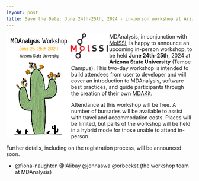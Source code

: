 ```yaml
---
layout: post
title: Save the Date: June 24th-25th, 2024 - in-person workshop at Arizona State University
---
```


<img
src="/public/images/ASUworkshop_cactus.png"
title="MDAnalysis ASU workshop 2024" alt="MDAnalysis Workshop June 24-25th, 2024 at Arizona State University"
style="float: left; height: 20em; " />

<img
src="/public/images/MolSSI_Logo.png"
title="MolSSI logo" alt="MolSSI logo"
style="float: left; height: 5em; " />

MDAnalysis, in conjunction with [MolSSI](https://molssi.org/), is happy to announce an 
upcoming in-person workshop, to be held **June 24th-25th**, 2024 at **Arizona State University** 
(Tempe Campus). This two-day workshop is intended to build attendees from user to developer 
and will cover an introduction to MDAnalysis, software best practices, and guide participants 
through the creation of their own [MDAKit](https://www.mdanalysis.org/pages/mdakits).

Attendance at this workshop will be free. A number of bursaries will be available to assist 
with travel and accommodation costs. Places will be limited, but parts of the workshop will 
be held in a hybrid mode for those unable to attend in-person.

Further details, including on the registration process, will be announced soon.

- @fiona-naughton @IAlibay @jennaswa @orbeckst (the workshop team at MDAnalysis)
